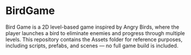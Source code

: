 # BirdGame
Bird Game is a 2D level-based game inspired by Angry Birds, where the player launches a bird to eliminate enemies and progress through multiple levels. This repository contains the Assets folder for reference purposes, including scripts, prefabs, and scenes — no full game build is included.
